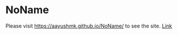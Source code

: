 # NoName


Please visit https://aayushmk.github.io/NoName/ to see the site.
[Link](https://aayushmk.github.io/NoName/)